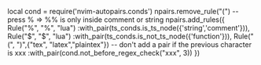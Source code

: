 local cond = require('nvim-autopairs.conds')
npairs.remove_rule("(")
-- press % => %% is only inside comment or string
npairs.add_rules({
  Rule("%", "%", "lua")
    :with_pair(ts_conds.is_ts_node({'string','comment'})),
  Rule("$", "$", "lua")
    :with_pair(ts_conds.is_not_ts_node({'function'})),
  Rule("(", ")",{"tex", "latex","plaintex"})
    -- don't add a pair if  the previous character is xxx
    :with_pair(cond.not_before_regex_check("xxx", 3))
})
